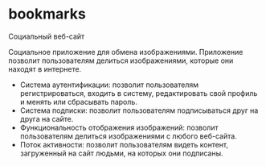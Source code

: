 # bookmarks
Социальный веб-сайт

Социальное приложение для обмена изображениями. Приложение позволит пользователям делиться изображениями,
которые они находят в интернете.

- Система аутентификации: позволит пользователям регистрироваться, входить в систему, 
редактировать свой профиль и менять или сбрасывать пароль.
- Система подписки: позволит пользователям подписываться друг на друга на сайте.
- Функциональность отображения изображений: позволит пользователям делиться изображениями с любого веб-сайта.
- Поток активности: позволит пользователям видеть контент, загруженный на сайт людьми, на которых они подписаны.